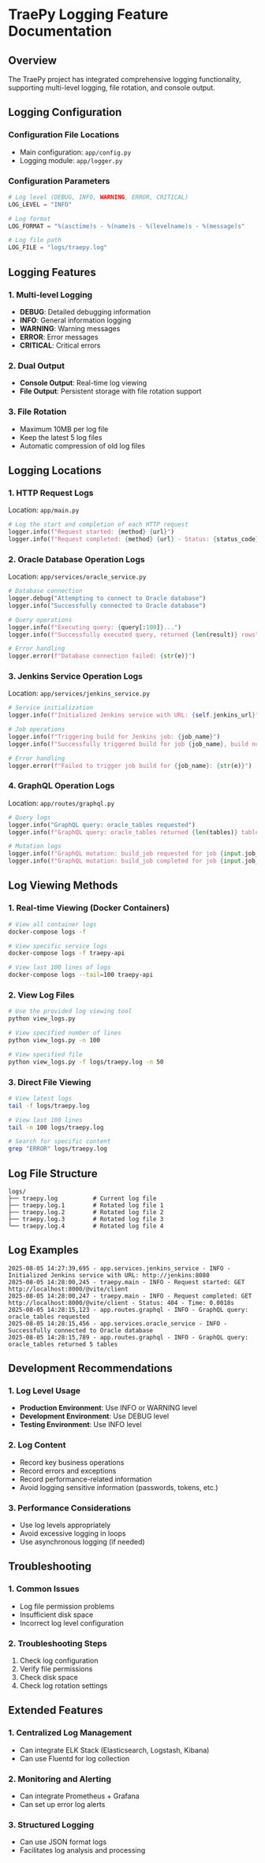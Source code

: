 # TraePy Logging Feature Documentation

## Overview

The TraePy project has integrated comprehensive logging functionality, supporting multi-level logging, file rotation, and console output.

## Logging Configuration

### Configuration File Locations
- Main configuration: `app/config.py`
- Logging module: `app/logger.py`

### Configuration Parameters
```python
# Log level (DEBUG, INFO, WARNING, ERROR, CRITICAL)
LOG_LEVEL = "INFO"

# Log format
LOG_FORMAT = "%(asctime)s - %(name)s - %(levelname)s - %(message)s"

# Log file path
LOG_FILE = "logs/traepy.log"
```

## Logging Features

### 1. Multi-level Logging
- **DEBUG**: Detailed debugging information
- **INFO**: General information logging
- **WARNING**: Warning messages
- **ERROR**: Error messages
- **CRITICAL**: Critical errors

### 2. Dual Output
- **Console Output**: Real-time log viewing
- **File Output**: Persistent storage with file rotation support

### 3. File Rotation
- Maximum 10MB per log file
- Keep the latest 5 log files
- Automatic compression of old log files

## Logging Locations

### 1. HTTP Request Logs
Location: `app/main.py`
```python
# Log the start and completion of each HTTP request
logger.info(f"Request started: {method} {url}")
logger.info(f"Request completed: {method} {url} - Status: {status_code} - Time: {process_time:.4f}s")
```

### 2. Oracle Database Operation Logs
Location: `app/services/oracle_service.py`
```python
# Database connection
logger.debug("Attempting to connect to Oracle database")
logger.info("Successfully connected to Oracle database")

# Query operations
logger.info(f"Executing query: {query[:100]}...")
logger.info(f"Successfully executed query, returned {len(result)} rows")

# Error handling
logger.error(f"Database connection failed: {str(e)}")
```

### 3. Jenkins Service Operation Logs
Location: `app/services/jenkins_service.py`
```python
# Service initialization
logger.info(f"Initialized Jenkins service with URL: {self.jenkins_url}")

# Job operations
logger.info(f"Triggering build for Jenkins job: {job_name}")
logger.info(f"Successfully triggered build for job {job_name}, build number: {build_number}")

# Error handling
logger.error(f"Failed to trigger job build for {job_name}: {str(e)}")
```

### 4. GraphQL Operation Logs
Location: `app/routes/graphql.py`
```python
# Query logs
logger.info("GraphQL query: oracle_tables requested")
logger.info(f"GraphQL query: oracle_tables returned {len(tables)} tables")

# Mutation logs
logger.info(f"GraphQL mutation: build_job requested for job {input.job_name}")
logger.info(f"GraphQL mutation: build_job completed for job {input.job_name}, build_number={build_number}")
```

## Log Viewing Methods

### 1. Real-time Viewing (Docker Containers)
```bash
# View all container logs
docker-compose logs -f

# View specific service logs
docker-compose logs -f traepy-api

# View last 100 lines of logs
docker-compose logs --tail=100 traepy-api
```

### 2. View Log Files
```bash
# Use the provided log viewing tool
python view_logs.py

# View specified number of lines
python view_logs.py -n 100

# View specified file
python view_logs.py -f logs/traepy.log -n 50
```

### 3. Direct File Viewing
```bash
# View latest logs
tail -f logs/traepy.log

# View last 100 lines
tail -n 100 logs/traepy.log

# Search for specific content
grep "ERROR" logs/traepy.log
```

## Log File Structure

```
logs/
├── traepy.log          # Current log file
├── traepy.log.1        # Rotated log file 1
├── traepy.log.2        # Rotated log file 2
├── traepy.log.3        # Rotated log file 3
└── traepy.log.4        # Rotated log file 4
```

## Log Examples

```
2025-08-05 14:27:39,695 - app.services.jenkins_service - INFO - Initialized Jenkins service with URL: http://jenkins:8080
2025-08-05 14:28:00,245 - traepy.main - INFO - Request started: GET http://localhost:8000/@vite/client
2025-08-05 14:28:00,247 - traepy.main - INFO - Request completed: GET http://localhost:8000/@vite/client - Status: 404 - Time: 0.0018s
2025-08-05 14:28:15,123 - app.routes.graphql - INFO - GraphQL query: oracle_tables requested
2025-08-05 14:28:15,456 - app.services.oracle_service - INFO - Successfully connected to Oracle database
2025-08-05 14:28:15,789 - app.routes.graphql - INFO - GraphQL query: oracle_tables returned 5 tables
```

## Development Recommendations

### 1. Log Level Usage
- **Production Environment**: Use INFO or WARNING level
- **Development Environment**: Use DEBUG level
- **Testing Environment**: Use INFO level

### 2. Log Content
- Record key business operations
- Record errors and exceptions
- Record performance-related information
- Avoid logging sensitive information (passwords, tokens, etc.)

### 3. Performance Considerations
- Use log levels appropriately
- Avoid excessive logging in loops
- Use asynchronous logging (if needed)

## Troubleshooting

### 1. Common Issues
- Log file permission problems
- Insufficient disk space
- Incorrect log level configuration

### 2. Troubleshooting Steps
1. Check log configuration
2. Verify file permissions
3. Check disk space
4. Check log rotation settings

## Extended Features

### 1. Centralized Log Management
- Can integrate ELK Stack (Elasticsearch, Logstash, Kibana)
- Can use Fluentd for log collection

### 2. Monitoring and Alerting
- Can integrate Prometheus + Grafana
- Can set up error log alerts

### 3. Structured Logging
- Can use JSON format logs
- Facilitates log analysis and processing